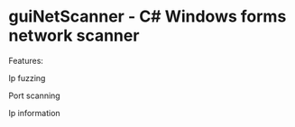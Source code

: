 # guiNetScanner - C# Windows forms network scanner

Features:

Ip fuzzing

Port scanning

Ip information
